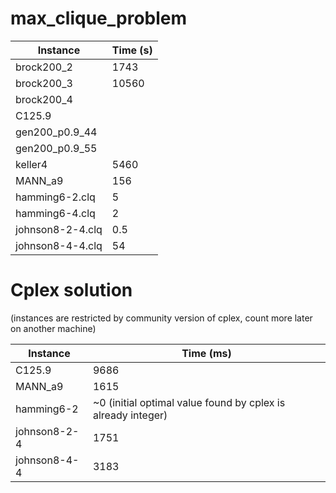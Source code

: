 # max_clique_problem

Instance|Time (s)
---|---|
brock200_2|1743
brock200_3|10560
brock200_4|
C125.9|
gen200_p0.9_44|
gen200_p0.9_55|
keller4|5460
MANN_a9|156
hamming6-2.clq|5
hamming6-4.clq|2
johnson8-2-4.clq|0.5
johnson8-4-4.clq|54



# Cplex solution
(instances are restricted by community version of cplex, count more later on another machine)

Instance|Time (ms)
---|---|
C125.9| 9686
MANN_a9| 1615
hamming6-2| ~0 (initial optimal value found by cplex is already integer)
johnson8-2-4| 1751
johnson8-4-4| 3183
